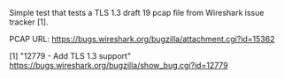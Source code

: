 Simple test that tests a TLS 1.3 draft 19 pcap file from Wireshark issue
tracker [1].

PCAP URL:
  https://bugs.wireshark.org/bugzilla/attachment.cgi?id=15362

[1] "12779 - Add TLS 1.3 support"
https://bugs.wireshark.org/bugzilla/show_bug.cgi?id=12779
